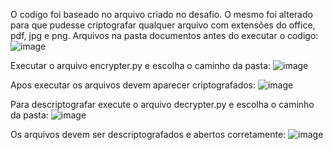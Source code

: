 O codigo foi baseado no arquivo criado no desafio. O mesmo foi alterado para que pudesse criptografar qualquer arquivo com extensões do office, pdf, jpg e png.
Arquivos na pasta documentos antes do executar o codigo:
![image](https://github.com/user-attachments/assets/55bd32c2-81ce-418c-a276-86f20c62014f)

Executar o arquivo encrypter.py e escolha o caminho da pasta:
![image](https://github.com/user-attachments/assets/9b46f246-bbf3-4cd4-8feb-2ef26333dd83)

Apos executar os arquivos devem aparecer criptografados:
![image](https://github.com/user-attachments/assets/0dd90809-6e15-47d5-aeea-d268a5d05301)

Para descriptografar execute o arquivo decrypter.py e escolha o caminho da pasta:
![image](https://github.com/user-attachments/assets/d94a2e2e-3aaf-4ae0-ad1f-270c9e2eab53)

Os arquivos devem ser descriptografados e abertos corretamente:
![image](https://github.com/user-attachments/assets/5ddabe69-e856-4a65-8a7a-9ae9061f9666)
